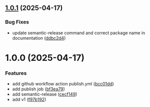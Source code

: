 ## [1.0.1](https://github.com/danielangelo1/react-mobile-emulator/compare/v1.0.0...v1.0.1) (2025-04-17)


### Bug Fixes

* update semantic-release command and correct package name in documentation ([ddbc2d4](https://github.com/danielangelo1/react-mobile-emulator/commit/ddbc2d4a66b06a162412eaaa72bdea8766ab2782))

# 1.0.0 (2025-04-17)


### Features

* add github workflow action publish.yml ([bcc01dd](https://github.com/danielangelo1/react-mobile-emulator/commit/bcc01ddb89a1aa7434d686a3b2ce81156cd9ea6d))
* add publish job ([bf3ea79](https://github.com/danielangelo1/react-mobile-emulator/commit/bf3ea795f63365501244616da372e1acf64d88a5))
* add semantic-release ([cecf149](https://github.com/danielangelo1/react-mobile-emulator/commit/cecf149225a5f42c32489b2446e5eb8abb859d18))
* add v1 ([f97b192](https://github.com/danielangelo1/react-mobile-emulator/commit/f97b192814f624dfae2f10db059bc30d9228efc4))
